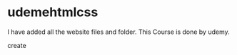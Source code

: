 # udemehtmlcss

I have added all the website files and folder.
This Course is done by udemy.


create
